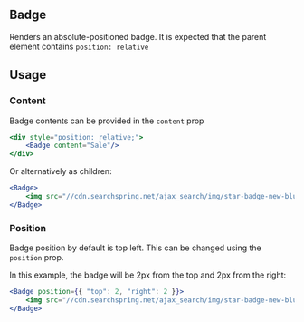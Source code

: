 ## Badge

Renders an absolute-positioned badge. It is expected that the parent element contains `position: relative`

## Usage

### Content
Badge contents can be provided in the `content` prop
```jsx
<div style="position: relative;">
    <Badge content="Sale"/>
</div>
```

Or alternatively as children:

```jsx    
<Badge>
    <img src="//cdn.searchspring.net/ajax_search/img/star-badge-new-blue.png" />
</Badge>
```

### Position
Badge position by default is top left. This can be changed using the `position` prop.

In this example, the badge will be 2px from the top and 2px from the right:

```jsx    
<Badge position={{ "top": 2, "right": 2 }}>
    <img src="//cdn.searchspring.net/ajax_search/img/star-badge-new-blue.png" />
</Badge>
```
